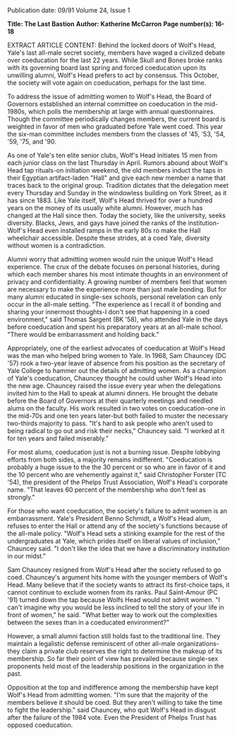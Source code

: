 Publication date: 09/91
Volume 24, Issue 1

**Title: The Last Bastion**
**Author: Katherine McCarron**
**Page number(s): 16-18**

EXTRACT ARTICLE CONTENT:
Behind the locked doors of Wolf's Head, Yale's last all-male secret society, members have waged a civilized debate over coeducation for the last 22 years. While Skull and Bones broke ranks with its governing board last spring and forced coeducation upon its unwilling alumni, Wolf's Head prefers to act by consensus. This October, the society will vote again on coeducation, perhaps for the last time. 


To address the issue of admitting women to Wolf's Head, the Board of Governors established an internal committee on coeducation in the mid-1980s, which polls the membership at large with annual questionnaires. Though the committee periodically changes members, the current board is weighted in favor of men who graduated before Yale went coed. This year the six-man committee includes members from the classes of '45, '53, '54, '59, '75, and '90. 


As one of Yale's ten elite senior clubs, Wolf's Head initiates 15 men from each junior class on the last Thursday in April. Rumors abound about Wolf's Head tap rituals-on initiation weekend, the old members induct the taps in their Egyptian artifact-laden "Hall" and give each new member a name that traces back to the original group. Tradition dictates that the delegation meet every Thursday and Sunday in the windowless building on York Street, as it has since 1883. Like Yale itself, Wolf's Head thrived for over a hundred years on the money of its usually white alumni. However, much has changed at the Hall since then. Today the society, like the university, seeks diversity. Blacks, Jews, and gays have joined the ranks of the institution-Wolf's Head even installed ramps in the early 80s ro make the Hall wheelchair accessible. Despite these strides, at a coed Yale, diversity without women is a contradiction. 


Alumni worry that admitting women would ruin the unique Wolf's Head experience. The crux of the debate focuses on personal histories, during which each member shares his most intimate thoughts in an environment of privacy and confidentiality. A growing number of members feel that women are necessary to make the experience more than just male bonding. But for many alumni educated in single-sex schools, personal revelation can only occur in the all-male setting. "The experience as I recall it of bonding and sharing your innermost thoughts-I don't see that happening in a coed environment," said Thomas Sargent (BK '58), who attended Yale in the days before coeducation and spent his preparatory years at an all-male school. "There would be embarrassment and holding back." 


Appropriately, one of the earliest advocates of coeducation at Wolf's Head was the man who helped bring women to Yale. In 1968, Sam Chauncey (DC '57) rook a two-year leave of absence from his position as the secretary of Yale College to hammer out the details of admitting women. As a champion of Yale's coeducation, Chauncey thought he could usher Wolf's Head into the new age. Chauncey raised the issue every year when the delegations invited him to the Hall to speak at alumni dinners. He brought the debate before the Board of Governors at their quarterly meetings and needled alums on the faculty. His work resulted in two votes on coeducation-one in the mid-70s and one ten years later-but both failed to muster the necessary two-thirds majority to pass. "It's hard to ask people who aren't used to being radical to go out and risk their necks," Chauncey said. "I worked at it for ten years and failed miserably." 


For most alums, coeducation just is not a burning issue. Despite lobbying efforts from both sides, a majority remains indifferent. "Coeducation is probably a huge issue to the the 30 percent or so who are in favor of it and the 10 percent who are vehemently against it," said Christopher Forster (TC '54), the president of the Phelps Trust Association, Wolf's Head's corporate name. "That leaves 60 percent of the membership who don't feel as strongly." 


For those who want coeducation, the society's failure to admit women is an embarrassment. Yale's President Benno Schmidt, a Wolf's Head alum, refuses to enter the Hall or attend any of the society's functions because of the all-male policy. "Wolf's Head sets a stinking example for the rest of the undergraduates at Yale, which prides itself on liberal values of inclusion," Chauncey said. "I don't like the idea that we have a discriminatory institution in our midst." 


Sam Chauncey resigned from Wolf's Head after the society refused to go coed. 
Chauncey's argument hits home with the younger members of Wolf's Head. Many believe that if the society wants to attract its first-choice taps, it cannot continue to exclude women from its ranks. Paul Saint-Amour (PC '91) turned down the tap because Wolfs Head would not admit women. "I can't imagine why you would be less inclined to tell the story of your life in front of women," he said. "What better way to work out the complexities between the sexes than in a coeducated environment?" 


However, a small alumni faction still holds fast to the traditional line. They maintain a legalistic defense reminiscent of other all-male organizations-they claim a private club reserves the right to determine the makeup of its membership. So far their point of view has prevailed because single-sex proponents held most of the leadership positions in the organization in the past. 


Opposition at the top and indifference among the membership have kept Wolf's Head from admitting women. "I'm sure that the majority of the members believe it should be coed. But they aren't willing to take the time to fight the leadership." said Chauncey, who quit Wolf's Head in disgust after the failure of the 1984 vote. Even the President of Phelps Trust has opposed coeducation.